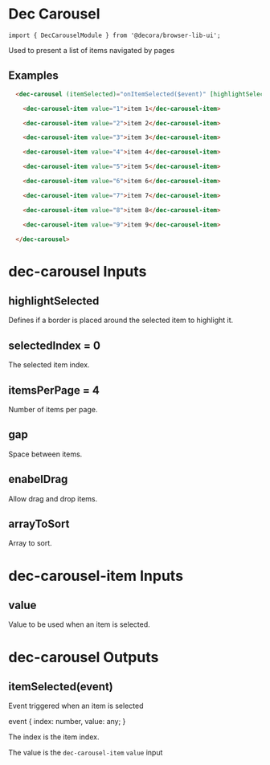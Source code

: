 # Dec Carousel

`import { DecCarouselModule } from '@decora/browser-lib-ui';`

Used to present a list of items navigated by pages

## Examples

```html
  <dec-carousel (itemSelected)="onItemSelected($event)" [highlightSelected]="true">

    <dec-carousel-item value="1">item 1</dec-carousel-item>

    <dec-carousel-item value="2">item 2</dec-carousel-item>

    <dec-carousel-item value="3">item 3</dec-carousel-item>

    <dec-carousel-item value="4">item 4</dec-carousel-item>

    <dec-carousel-item value="5">item 5</dec-carousel-item>

    <dec-carousel-item value="6">item 6</dec-carousel-item>

    <dec-carousel-item value="7">item 7</dec-carousel-item>

    <dec-carousel-item value="8">item 8</dec-carousel-item>

    <dec-carousel-item value="9">item 9</dec-carousel-item>

  </dec-carousel>
```


# dec-carousel  Inputs

## highlightSelected

Defines if a border is placed around the selected item to highlight it.

## selectedIndex = 0

The selected item index.

## itemsPerPage = 4

Number of items per page.

## gap

Space between items.

## enabelDrag

Allow drag and drop items.

## arrayToSort

Array to sort.

# dec-carousel-item  Inputs

## value

Value to be used when an item is selected.

# dec-carousel  Outputs

## itemSelected(event)

Event triggered when an item is selected

event {
  index: number,
  value: any;
}

The index is the item index.

The value is the `dec-carousel-item` `value` input
